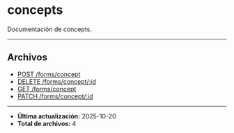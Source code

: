 # concepts

Documentación de concepts.

---

## Archivos

- [POST /forms/concept](./concept-create.md)
- [DELETE /forms/concept/:id](./concept-delete.md)
- [GET /forms/concept](./concept-list.md)
- [PATCH /forms/concept/:id](./concept-update.md)

---

- **Última actualización:** 2025-10-20  
- **Total de archivos:** 4
